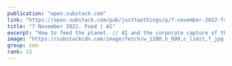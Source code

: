 ```yaml
---
publication: "open.substack.com"
link: "https://open.substack.com/pub/justtwothings/p/7-november-2022-food-ai"
title: "7 November 2022. Food | AI"
excerpt: "How to feed the planet. // AI and the corporate capture of the imagination."
image: "https://substackcdn.com/image/fetch/w_1200,h_600,c_limit,f_jpg,q_auto:good,fl_progressive:steep/https%3A%2F%2Fbucketeer-e05bbc84-baa3-437e-9518-adb32be77984.s3.amazonaws.com%2Fpublic%2Fimages%2Fb32da317-8a3b-4494-afe2-b04cfa9a392f_900x504.webp"
group: con
rank: 12
---
```

